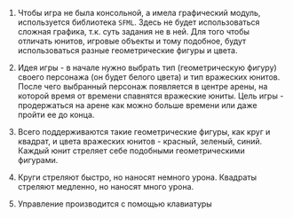 1) Чтобы игра не была консольной, а имела графический модуль, используется библиотека `SFML`. Здесь не будет использоваться сложная графика, т.к. суть задания не в ней. Для того чтобы отличать юнитов, игровые объекты и тому подобное, будут использоваться разные геометрические фигуры и цвета.

2) Идея игры - в начале нужно выбрать тип (геометрическую фигуру) своего персонажа (он будет белого цвета) и тип вражеских юнитов. После чего выбранный персонаж появляется в центре арены, на которой время от времени спавнятся вражеские юниты. Цель игры - продержаться на арене как можно больше времени или даже пройти ее до конца.

3) Всего поддерживаются такие геометрические фигуры, как круг и квадрат, и цвета вражеских юнитов - красный, зеленый, синий. Каждый юнит стреляет себе подобными геометрическими фигурами.

4) Круги стреляют быстро, но наносят немного урона. Квадраты стреляют медленно, но наносят много урона.

5) Управление производится с помощью клавиатуры